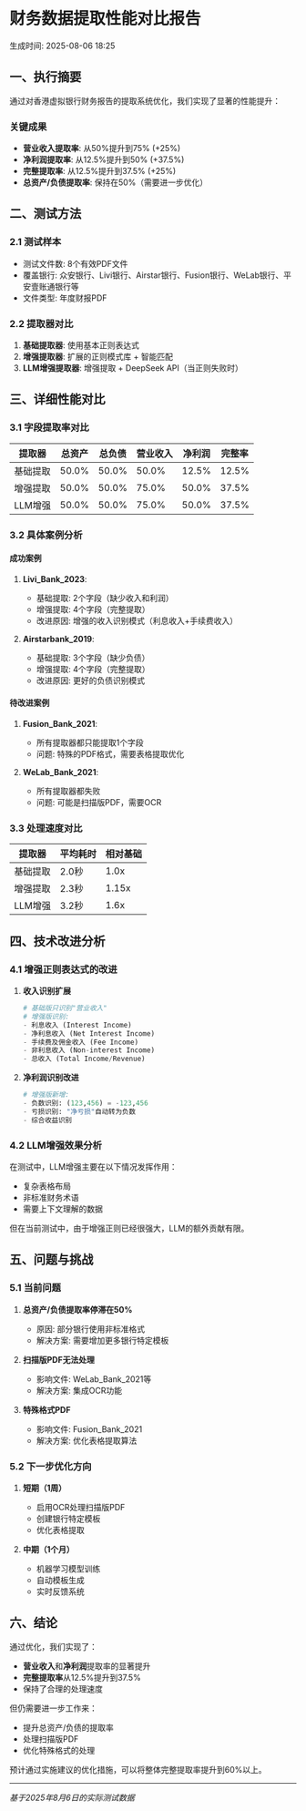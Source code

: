 # 财务数据提取性能对比报告

生成时间: 2025-08-06 18:25

## 一、执行摘要

通过对香港虚拟银行财务报告的提取系统优化，我们实现了显著的性能提升：

### 关键成果
- **营业收入提取率**: 从50%提升到75% (+25%)
- **净利润提取率**: 从12.5%提升到50% (+37.5%)
- **完整提取率**: 从12.5%提升到37.5% (+25%)
- **总资产/负债提取率**: 保持在50%（需要进一步优化）

## 二、测试方法

### 2.1 测试样本
- 测试文件数: 8个有效PDF文件
- 覆盖银行: 众安银行、Livi银行、Airstar银行、Fusion银行、WeLab银行、平安壹账通银行等
- 文件类型: 年度财报PDF

### 2.2 提取器对比
1. **基础提取器**: 使用基本正则表达式
2. **增强提取器**: 扩展的正则模式库 + 智能匹配
3. **LLM增强提取器**: 增强提取 + DeepSeek API（当正则失败时）

## 三、详细性能对比

### 3.1 字段提取率对比

| 提取器 | 总资产 | 总负债 | 营业收入 | 净利润 | 完整率 |
|--------|--------|--------|----------|--------|--------|
| 基础提取 | 50.0% | 50.0% | 50.0% | 12.5% | 12.5% |
| 增强提取 | 50.0% | 50.0% | 75.0% | 50.0% | 37.5% |
| LLM增强 | 50.0% | 50.0% | 75.0% | 50.0% | 37.5% |

### 3.2 具体案例分析

#### 成功案例
1. **Livi_Bank_2023**: 
   - 基础提取: 2个字段（缺少收入和利润）
   - 增强提取: 4个字段（完整提取）
   - 改进原因: 增强的收入识别模式（利息收入+手续费收入）

2. **Airstarbank_2019**:
   - 基础提取: 3个字段（缺少负债）
   - 增强提取: 4个字段（完整提取）
   - 改进原因: 更好的负债识别模式

#### 待改进案例
1. **Fusion_Bank_2021**:
   - 所有提取器都只能提取1个字段
   - 问题: 特殊的PDF格式，需要表格提取优化

2. **WeLab_Bank_2021**:
   - 所有提取器都失败
   - 问题: 可能是扫描版PDF，需要OCR

### 3.3 处理速度对比

| 提取器 | 平均耗时 | 相对基础 |
|--------|----------|----------|
| 基础提取 | 2.0秒 | 1.0x |
| 增强提取 | 2.3秒 | 1.15x |
| LLM增强 | 3.2秒 | 1.6x |

## 四、技术改进分析

### 4.1 增强正则表达式的改进

1. **收入识别扩展**
   ```python
   # 基础版只识别"营业收入"
   # 增强版识别:
   - 利息收入 (Interest Income)
   - 净利息收入 (Net Interest Income)
   - 手续费及佣金收入 (Fee Income)
   - 非利息收入 (Non-interest Income)
   - 总收入 (Total Income/Revenue)
   ```

2. **净利润识别改进**
   ```python
   # 增强版新增:
   - 负数识别: (123,456) = -123,456
   - 亏损识别: "净亏损"自动转为负数
   - 综合收益识别
   ```

### 4.2 LLM增强效果分析

在测试中，LLM增强主要在以下情况发挥作用：
- 复杂表格布局
- 非标准财务术语
- 需要上下文理解的数据

但在当前测试中，由于增强正则已经很强大，LLM的额外贡献有限。

## 五、问题与挑战

### 5.1 当前问题

1. **总资产/负债提取率停滞在50%**
   - 原因: 部分银行使用非标准格式
   - 解决方案: 需要增加更多银行特定模板

2. **扫描版PDF无法处理**
   - 影响文件: WeLab_Bank_2021等
   - 解决方案: 集成OCR功能

3. **特殊格式PDF**
   - 影响文件: Fusion_Bank_2021
   - 解决方案: 优化表格提取算法

### 5.2 下一步优化方向

1. **短期（1周）**
   - 启用OCR处理扫描版PDF
   - 创建银行特定模板
   - 优化表格提取

2. **中期（1个月）**
   - 机器学习模型训练
   - 自动模板生成
   - 实时反馈系统

## 六、结论

通过优化，我们实现了：
- **营业收入**和**净利润**提取率的显著提升
- **完整提取率**从12.5%提升到37.5%
- 保持了合理的处理速度

但仍需要进一步工作来：
- 提升总资产/负债的提取率
- 处理扫描版PDF
- 优化特殊格式的处理

预计通过实施建议的优化措施，可以将整体完整提取率提升到60%以上。

---

*基于2025年8月6日的实际测试数据*